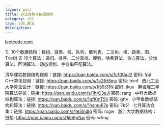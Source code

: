 ```yaml
---
layout: post
title: 算法合集与数据结构
category: iOS
tags: iOS,算法
description: 
---
```



[leetcode.com](https://leetcode.com/)


1）10个数据结构：数组、链表、栈、队列、散列表、二叉树、堆、跳表、图、Trie树
2) 10个算法：递归、排序、二分查找、搜索、哈希算法、贪心算法、分治算法、回溯算法、动态规划、字符串匹配算法。



清华课程数据结构视频：链接: https://pan.baidu.com/s/1c100aJ2 密码: fpji
 
C++算法视频：链接: https://pan.baidu.com/s/1c2fH6mc 密码: bvnf
 
西北工业大学算法设计：链接: https://pan.baidu.com/s/1i59t31N 密码: jkuu
 
麻省理工学院算法导论：链接: https://pan.baidu.com/s/1hrC3eJi 密码: rang
 
中科大数据结构算法：链接: https://pan.baidu.com/s/1gfKmT5h 密码: gftv
 
小甲鱼数据结构和算法：链接: https://pan.baidu.com/s/1hsmuR7e 密码: 7k51
 
七月算法合集：链接: https://pan.baidu.com/s/1eSIndlg 密码: rcgw
 
浙江大学数据结构：链接: https://pan.baidu.com/s/1jIePpNw 密码: wtmg







---


